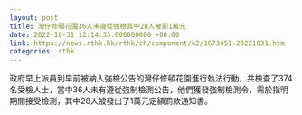```yaml
---
layout: post
title: 灣仔修頓花園36人未遵從強檢其中28人被罰1萬元
date: 2022-10-31 12:14:33.000000000 +08:00
link: https://news.rthk.hk/rthk/ch/component/k2/1673451-20221031.htm
categories: rthk
---
```


政府早上派員到早前被納入強檢公告的灣仔修頓花園進行執法行動，共檢查了374名受檢人士，當中36人未有遵從強制檢測公告，他們獲發強制檢測令，需於指明期間接受檢測，其中28人被發出了1萬元定額罰款通知書。
